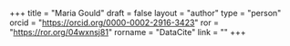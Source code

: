 +++ 
title = "Maria Gould" 
draft = false
layout = "author"
type = "person"
orcid =  "https://orcid.org/0000-0002-2916-3423"
ror = "https://ror.org/04wxnsj81"
rorname = "DataCite"
link = ""
+++ 

